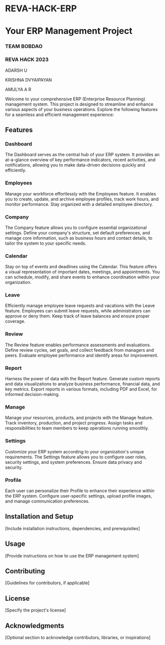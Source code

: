 # REVA-HACK-ERP
# Your ERP Management Project
### TEAM BOBDAO 
### REVA HACK 2023

ADARSH U

KRISHNA DVYAIPAYAN

AMULYA A R

Welcome to your comprehensive ERP (Enterprise Resource Planning) management system. This project is designed to streamline and enhance various aspects of your business operations. Explore the following features for a seamless and efficient management experience:

## Features

### Dashboard

The Dashboard serves as the central hub of your ERP system. It provides an at-a-glance overview of key performance indicators, recent activities, and notifications, allowing you to make data-driven decisions quickly and efficiently.

### Employees

Manage your workforce effortlessly with the Employees feature. It enables you to create, update, and archive employee profiles, track work hours, and monitor performance. Stay organized with a detailed employee directory.

### Company

The Company feature allows you to configure essential organizational settings. Define your company's structure, set default preferences, and manage core information, such as business hours and contact details, to tailor the system to your specific needs.

### Calendar

Stay on top of events and deadlines using the Calendar. This feature offers a visual representation of important dates, meetings, and appointments. You can schedule, modify, and share events to enhance coordination within your organization.

### Leave

Efficiently manage employee leave requests and vacations with the Leave feature. Employees can submit leave requests, while administrators can approve or deny them. Keep track of leave balances and ensure proper coverage.

### Review

The Review feature enables performance assessments and evaluations. Define review cycles, set goals, and collect feedback from managers and peers. Evaluate employee performance and identify areas for improvement.

### Report

Harness the power of data with the Report feature. Generate custom reports and data visualizations to analyze business performance, financial data, and key metrics. Export reports in various formats, including PDF and Excel, for informed decision-making.

### Manage

Manage your resources, products, and projects with the Manage feature. Track inventory, production, and project progress. Assign tasks and responsibilities to team members to keep operations running smoothly.

### Settings

Customize your ERP system according to your organization's unique requirements. The Settings feature allows you to configure user roles, security settings, and system preferences. Ensure data privacy and security.

### Profile

Each user can personalize their Profile to enhance their experience within the ERP system. Configure user-specific settings, upload profile images, and manage communication preferences.

## Installation and Setup

[Include installation instructions, dependencies, and prerequisites]

## Usage

[Provide instructions on how to use the ERP management system]

## Contributing

[Guidelines for contributors, if applicable]

## License

[Specify the project's license]

## Acknowledgments

[Optional section to acknowledge contributors, libraries, or inspirations]
